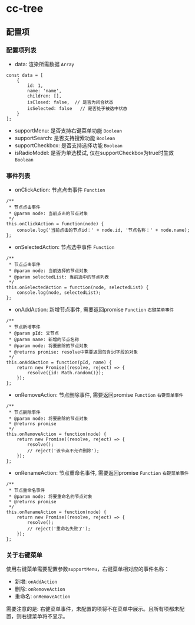# cc-tree
## 配置项
### 配置项列表
- data: 渲染所需数据 `Array`
```
const data = [
	{
		id: 1,
		name: 'name',
		children: [],
		isClosed: false,  // 是否为闭合状态
		isSelected: false   // 是否处于被选中状态
	}
];
```
- supportMenu: 是否支持右键菜单功能 `Boolean`
- supportSearch: 是否支持搜索功能 `Boolean`
- supportCheckbox: 是否支持选择功能 `Boolean`
- isRadioModel: 是否为单选模试, 仅在supportCheckbox为true时生效 `Boolean`

### 事件列表
- onClickAction: 节点点击事件 `Function`
```
/**
 * 节点点击事件
 * @param node: 当前点击的节点对象
 */
this.onClickAction = function(node) {
	console.log('当前点击的节点id：' + node.id, '节点名称：' + node.name);
};
```

- onSelectedAction: 节点选中事件 `Function` 
```
/**
 * 节点点击事件
 * @param node: 当前选择的节点对象
 * @param selectedList: 当前选中的节点列表
 */
this.onSelectedAction = function(node, selectedList) {
	console.log(node, selectedList);
};
```

- onAddAction: 新增节点事件, 需要返回promise `Function` `右键菜单事件`
```
/**
 * 节点新增事件
 * @param pId: 父节点
 * @param name: 新增的节点名称
 * @param node: 将要删除的节点对象
 * @returns promise: resolve中需要返回包含id字段的对象
 */
this.onAddAction = function(pId, name) {
	return new Promise((resolve, reject) => {
		resolve({id: Math.random()});
	});
};
```

- onRemoveAction: 节点删除事件, 需要返回promise `Function` `右键菜单事件`
```
/**
 * 节点删除事件
 * @param node: 将要删除的节点对象
 * @returns promise
 */
this.onRemoveAction = function(node) {
	return new Promise((resolve, reject) => {
		resolve();
		// reject('该节点不允许删除');
	});
};
```

- onRenameAction: 节点重命名事件, 需要返回promise `Function` `右键菜单事件`
```
/**
 * 节点重命名事件
 * @param node: 将要重命名的节点对象
 * @returns promise
 */
this.onRenameAction = function(node) {
	return new Promise((resolve, reject) => {
		resolve();
		// reject('重命名失败了');
	});
};
```



### 关于右键菜单
使用右键菜单需要配置参数`supportMenu`，右键菜单相对应的事件名称：
- 新增: `onAddAction`
- 删除: `onRemoveAction`
- 重命名: `onRemoveAction`

需要注意的是: 右健菜单事件，未配置的项将不在菜单中展示。且所有项都未配置，则右键菜单将不显示。

